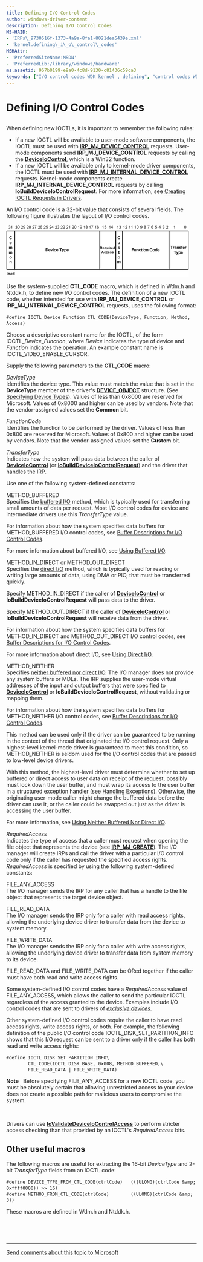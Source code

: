```yaml
---
title: Defining I/O Control Codes
author: windows-driver-content
description: Defining I/O Control Codes
MS-HAID:
- 'IRPs\_9730516f-1373-4a9a-8fa1-8021dea5439e.xml'
- 'kernel.defining\_i\_o\_control\_codes'
MSHAttr:
- 'PreferredSiteName:MSDN'
- 'PreferredLib:/library/windows/hardware'
ms.assetid: 967b0199-e9a0-4c8d-9130-c81436c59ca3
keywords: ["I/O control codes WDK kernel , defining", "control codes WDK IOCTLs , defining", "IOCTLs WDK kernel , defining", "CTL_CODE macro", "IOCTLs WDK user-mode", "user-mode components WDK IOCTLs", "I/O control codes WDK user-mode", "control codes WDK user-mode", "layouts WDK IOCTLs"]
---
```


# Defining I/O Control Codes


## <a href="" id="ddk-defining-i-o-control-codes-kg"></a>


When defining new IOCTLs, it is important to remember the following rules:

-   If a new IOCTL will be available to user-mode software components, the IOCTL must be used with [**IRP\_MJ\_DEVICE\_CONTROL**](https://msdn.microsoft.com/library/windows/hardware/ff550744) requests. User-mode components send **IRP\_MJ\_DEVICE\_CONTROL** requests by calling the [**DeviceIoControl**](https://msdn.microsoft.com/library/windows/desktop/aa363216), which is a Win32 function.
-   If a new IOCTL will be available only to kernel-mode driver components, the IOCTL must be used with [**IRP\_MJ\_INTERNAL\_DEVICE\_CONTROL**](https://msdn.microsoft.com/library/windows/hardware/ff550766) requests. Kernel-mode components create **IRP\_MJ\_INTERNAL\_DEVICE\_CONTROL** requests by calling **IoBuildDeviceIoControlRequest**. For more information, see [Creating IOCTL Requests in Drivers](creating-ioctl-requests-in-drivers.md).

An I/O control code is a 32-bit value that consists of several fields. The following figure illustrates the layout of I/O control codes.

![diagram illustrating the i/o control code layout](images/ioctl-1.png)

Use the system-supplied **CTL\_CODE** macro, which is defined in Wdm.h and Ntddk.h, to define new I/O control codes. The definition of a new IOCTL code, whether intended for use with **IRP\_MJ\_DEVICE\_CONTROL** or **IRP\_MJ\_INTERNAL\_DEVICE\_CONTROL** requests, uses the following format:

```
#define IOCTL_Device_Function CTL_CODE(DeviceType, Function, Method, Access)
```

Choose a descriptive constant name for the IOCTL, of the form IOCTL\_*Device*\_*Function*, where *Device* indicates the type of device and *Function* indicates the operation. An example constant name is IOCTL\_VIDEO\_ENABLE\_CURSOR.

Supply the following parameters to the **CTL\_CODE** macro:

<a href="" id="devicetype"></a>*DeviceType*  
Identifies the device type. This value must match the value that is set in the **DeviceType** member of the driver's [**DEVICE\_OBJECT**](https://msdn.microsoft.com/library/windows/hardware/ff543147) structure. (See [Specifying Device Types](specifying-device-types.md)). Values of less than 0x8000 are reserved for Microsoft. Values of 0x8000 and higher can be used by vendors. Note that the vendor-assigned values set the **Common** bit.

<a href="" id="functioncode"></a>*FunctionCode*  
Identifies the function to be performed by the driver. Values of less than 0x800 are reserved for Microsoft. Values of 0x800 and higher can be used by vendors. Note that the vendor-assigned values set the **Custom** bit.

<a href="" id="transfertype"></a>*TransferType*  
Indicates how the system will pass data between the caller of [**DeviceIoControl**](https://msdn.microsoft.com/library/windows/desktop/aa363216) (or [**IoBuildDeviceIoControlRequest**](https://msdn.microsoft.com/library/windows/hardware/ff548318)) and the driver that handles the IRP.

Use one of the following system-defined constants:

<a href="" id="method-buffered"></a>METHOD\_BUFFERED  
Specifies the [buffered I/O](methods-for-accessing-data-buffers.md) method, which is typically used for transferring small amounts of data per request. Most I/O control codes for device and intermediate drivers use this *TransferType* value.

For information about how the system specifies data buffers for METHOD\_BUFFERED I/O control codes, see [Buffer Descriptions for I/O Control Codes](buffer-descriptions-for-i-o-control-codes.md).

For more information about buffered I/O, see [Using Buffered I/O](using-buffered-i-o.md).

<a href="" id="method-in-direct-or-method-out-direct"></a>METHOD\_IN\_DIRECT or METHOD\_OUT\_DIRECT  
Specifies the [direct I/O](methods-for-accessing-data-buffers.md) method, which is typically used for reading or writing large amounts of data, using DMA or PIO, that must be transferred quickly.

Specify METHOD\_IN\_DIRECT if the caller of [**DeviceIoControl**](https://msdn.microsoft.com/library/windows/desktop/aa363216) or **IoBuildDeviceIoControlRequest** will pass data to the driver.

Specify METHOD\_OUT\_DIRECT if the caller of [**DeviceIoControl**](https://msdn.microsoft.com/library/windows/desktop/aa363216) or **IoBuildDeviceIoControlRequest** will receive data from the driver.

For information about how the system specifies data buffers for METHOD\_IN\_DIRECT and METHOD\_OUT\_DIRECT I/O control codes, see [Buffer Descriptions for I/O Control Codes](buffer-descriptions-for-i-o-control-codes.md).

For more information about direct I/O, see [Using Direct I/O](using-direct-i-o.md).

<a href="" id="method-neither"></a>METHOD\_NEITHER  
Specifies [neither buffered nor direct I/O](using-neither-buffered-nor-direct-i-o.md). The I/O manager does not provide any system buffers or MDLs. The IRP supplies the user-mode virtual addresses of the input and output buffers that were specified to [**DeviceIoControl**](https://msdn.microsoft.com/library/windows/desktop/aa363216) or **IoBuildDeviceIoControlRequest**, without validating or mapping them.

For information about how the system specifies data buffers for METHOD\_NEITHER I/O control codes, see [Buffer Descriptions for I/O Control Codes](buffer-descriptions-for-i-o-control-codes.md).

This method can be used only if the driver can be guaranteed to be running in the context of the thread that originated the I/O control request. Only a highest-level kernel-mode driver is guaranteed to meet this condition, so METHOD\_NEITHER is seldom used for the I/O control codes that are passed to low-level device drivers.

With this method, the highest-level driver must determine whether to set up buffered or direct access to user data on receipt of the request, possibly must lock down the user buffer, and must wrap its access to the user buffer in a structured exception handler (see [Handling Exceptions](handling-exceptions.md)). Otherwise, the originating user-mode caller might change the buffered data before the driver can use it, or the caller could be swapped out just as the driver is accessing the user buffer.

For more information, see [Using Neither Buffered Nor Direct I/O](using-neither-buffered-nor-direct-i-o.md).

<a href="" id="requiredaccess"></a>*RequiredAccess*  
Indicates the type of access that a caller must request when opening the file object that represents the device (see [**IRP\_MJ\_CREATE**](https://msdn.microsoft.com/library/windows/hardware/ff550729)). The I/O manager will create IRPs and call the driver with a particular I/O control code only if the caller has requested the specified access rights. *RequiredAccess* is specified by using the following system-defined constants:

<a href="" id="file-any-access"></a>FILE\_ANY\_ACCESS  
The I/O manager sends the IRP for any caller that has a handle to the file object that represents the target device object.

<a href="" id="file-read-data"></a>FILE\_READ\_DATA  
The I/O manager sends the IRP only for a caller with read access rights, allowing the underlying device driver to transfer data from the device to system memory.

<a href="" id="file-write-data"></a>FILE\_WRITE\_DATA  
The I/O manager sends the IRP only for a caller with write access rights, allowing the underlying device driver to transfer data from system memory to its device.

FILE\_READ\_DATA and FILE\_WRITE\_DATA can be ORed together if the caller must have both read and write access rights.

Some system-defined I/O control codes have a *RequiredAccess* value of FILE\_ANY\_ACCESS, which allows the caller to send the particular IOCTL regardless of the access granted to the device. Examples include I/O control codes that are sent to drivers of [*exclusive devices*](https://msdn.microsoft.com/library/windows/hardware/ff556279#wdkgloss-exclusive-device).

Other system-defined I/O control codes require the caller to have read access rights, write access rights, or both. For example, the following definition of the public I/O control code IOCTL\_DISK\_SET\_PARTITION\_INFO shows that this I/O request can be sent to a driver only if the caller has both read and write access rights:

```
#define IOCTL_DISK_SET_PARTITION_INFO\
        CTL_CODE(IOCTL_DISK_BASE, 0x008, METHOD_BUFFERED,\
        FILE_READ_DATA | FILE_WRITE_DATA)
```

**Note**   Before specifying FILE\_ANY\_ACCESS for a new IOCTL code, you must be absolutely certain that allowing unrestricted access to your device does not create a possible path for malicious users to compromise the system.

 

Drivers can use [**IoValidateDeviceIoControlAccess**](https://msdn.microsoft.com/library/windows/hardware/ff550418) to perform stricter access checking than that provided by an IOCTL's *RequiredAccess* bits.

## Other useful macros


The following macros are useful for extracting the 16-bit *DeviceType* and 2-bit *TransferType* fields from an IOCTL code:

```
#define DEVICE_TYPE_FROM_CTL_CODE(ctrlCode)   (((ULONG)(ctrlCode &amp; 0xffff0000)) >> 16)
#define METHOD_FROM_CTL_CODE(ctrlCode)        ((ULONG)(ctrlCode &amp; 3))
```

These macros are defined in Wdm.h and Ntddk.h.

 

 


--------------------
[Send comments about this topic to Microsoft](mailto:wsddocfb@microsoft.com?subject=Documentation%20feedback%20%5Bkernel\kernel%5D:%20Defining%20I/O%20Control%20Codes%20%20RELEASE:%20%286/14/2017%29&body=%0A%0APRIVACY%20STATEMENT%0A%0AWe%20use%20your%20feedback%20to%20improve%20the%20documentation.%20We%20don't%20use%20your%20email%20address%20for%20any%20other%20purpose,%20and%20we'll%20remove%20your%20email%20address%20from%20our%20system%20after%20the%20issue%20that%20you're%20reporting%20is%20fixed.%20While%20we're%20working%20to%20fix%20this%20issue,%20we%20might%20send%20you%20an%20email%20message%20to%20ask%20for%20more%20info.%20Later,%20we%20might%20also%20send%20you%20an%20email%20message%20to%20let%20you%20know%20that%20we've%20addressed%20your%20feedback.%0A%0AFor%20more%20info%20about%20Microsoft's%20privacy%20policy,%20see%20http://privacy.microsoft.com/default.aspx. "Send comments about this topic to Microsoft")



